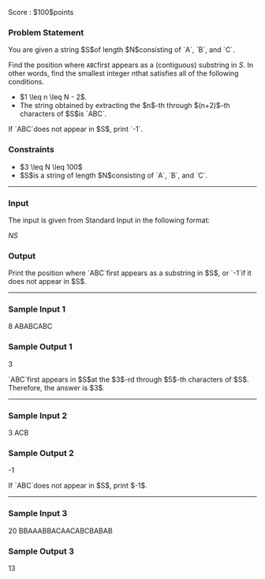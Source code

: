 
<div>

<span>

<span>

<p>
Score : $100$points
</p>

<div>

<section>

### **Problem Statement**

<p>
You are given a string $S$of length $N$consisting of `A`, `B`, and `C`.

Find the position where `ABC`first appears as a (contiguous) substring in $S$. In other words, find the smallest integer $n$that satisfies all of the following conditions.
</p>

<ul>

<li>
$1 \leq n \leq N - 2$.
</li>

<li>
The string obtained by extracting the $n$-th through $(n+2)$-th characters of $S$is `ABC`.
</li>

</ul>

<p>
If `ABC`does not appear in $S$, print `-1`.
</p>

</section>

</div>

<div>

<section>

### **Constraints**

<ul>

<li>
$3 \leq N \leq 100$
</li>

<li>
$S$is a string of length $N$consisting of `A`, `B`, and `C`.
</li>

</ul>

</section>

</div>

---

<div>

<div>

<section>

### **Input**

<p>
The input is given from Standard Input in the following format:
</p>

<div>

$N$$S$
</div>

</section>

</div>

<div>

<section>

### **Output**

<p>
Print the position where `ABC`first appears as a substring in $S$, or `-1`if it does not appear in $S$.
</p>

</section>

</div>

</div>

---

<div>

<section>

### **Sample Input 1**

<div>

8
ABABCABC

</div>

</section>

</div>

<div>

<section>

### **Sample Output 1**

<div>

3

</div>

<p>
`ABC`first appears in $S$at the $3$-rd through $5$-th characters of $S$. Therefore, the answer is $3$.
</p>

</section>

</div>

---

<div>

<section>

### **Sample Input 2**

<div>

3
ACB

</div>

</section>

</div>

<div>

<section>

### **Sample Output 2**

<div>

-1

</div>

<p>
If `ABC`does not appear in $S$, print $-1$.
</p>

</section>

</div>

---

<div>

<section>

### **Sample Input 3**

<div>

20
BBAAABBACAACABCBABAB

</div>

</section>

</div>

<div>

<section>

### **Sample Output 3**

<div>

13

</div>

</section>

</div>

</span>

</span>

</div>
